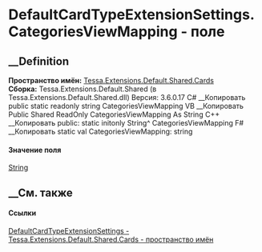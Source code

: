 # DefaultCardTypeExtensionSettings.CategoriesViewMapping - поле
##  __Definition
 **Пространство имён:**
[Tessa.Extensions.Default.Shared.Cards](N_Tessa_Extensions_Default_Shared_Cards.htm)  
 **Сборка:** Tessa.Extensions.Default.Shared (в
Tessa.Extensions.Default.Shared.dll) Версия: 3.6.0.17
C# __Копировать
     public static readonly string CategoriesViewMapping
VB __Копировать
     Public Shared ReadOnly CategoriesViewMapping As String
C++ __Копировать
     public:
    static initonly String^ CategoriesViewMapping
F# __Копировать
     static val CategoriesViewMapping: string
#### Значение поля
[String](https://learn.microsoft.com/dotnet/api/system.string)
##  __См. также
#### Ссылки
[DefaultCardTypeExtensionSettings -
](T_Tessa_Extensions_Default_Shared_Cards_DefaultCardTypeExtensionSettings.htm)
[Tessa.Extensions.Default.Shared.Cards - пространство
имён](N_Tessa_Extensions_Default_Shared_Cards.htm)
